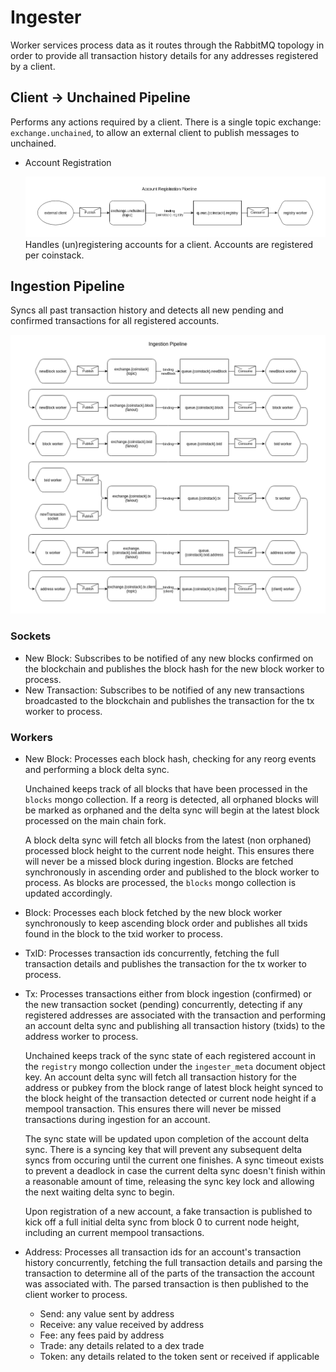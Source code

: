 # Ingester

Worker services process data as it routes through the RabbitMQ topology in order to provide all transaction history details for any addresses registered by a client.

## Client -&gt; Unchained Pipeline

Performs any actions required by a client. There is a single topic exchange: `exchange.unchained`, to allow an external client to publish messages to unchained.

* Account Registration

  ![Account Registration Pipeline](../.gitbook/assets/accountRegistrationPipeline.png) Handles \(un\)registering accounts for a client. Accounts are registered per coinstack.

## Ingestion Pipeline

Syncs all past transaction history and detects all new pending and confirmed transactions for all registered accounts.

![Ingestion Pipeline](../.gitbook/assets/ingestionPipeline%20%283%29.png)

### Sockets

* New Block: Subscribes to be notified of any new blocks confirmed on the blockchain and publishes the block hash for the new block worker to process.
* New Transaction: Subscribes to be notified of any new transactions broadcasted to the blockchain and publishes the transaction for the tx worker to process.

### Workers

* New Block: Processes each block hash, checking for any reorg events and performing a block delta sync.

  Unchained keeps track of all blocks that have been processed in the `blocks` mongo collection. If a reorg is detected, all orphaned blocks will be marked as orphaned and the delta sync will begin at the latest block processed on the main chain fork.

  A block delta sync will fetch all blocks from the latest \(non orphaned\) processed block height to the current node height. This ensures there will never be a missed block during ingestion. Blocks are fetched synchronously in ascending order and published to the block worker to process. As blocks are processed, the `blocks` mongo collection is updated accordingly.

* Block: Processes each block fetched by the new block worker synchronously to keep ascending block order and publishes all txids found in the block to the txid worker to process.
* TxID: Processes transaction ids concurrently, fetching the full transaction details and publishes the transaction for the tx worker to process.
* Tx: Processes transactions either from block ingestion \(confirmed\) or the new transaction socket \(pending\) concurrently, detecting if any registered addresses are associated with the transaction and performing an account delta sync and publishing all transaction history \(txids\) to the address worker to process.

  Unchained keeps track of the sync state of each registered account in the `registry` mongo collection under the `ingester_meta` document object key. An account delta sync will fetch all transaction history for the address or pubkey from the block range of latest block height synced to the block height of the transaction detected or current node height if a mempool transaction. This ensures there will never be missed transactions during ingestion for an account.

  The sync state will be updated upon completion of the account delta sync. There is a syncing key that will prevent any subsequent delta syncs from occuring until the current one finishes. A sync timeout exists to prevent a deadlock in case the current delta sync doesn't finish within a reasonable amount of time, releasing the sync key lock and allowing the next waiting delta sync to begin.

  Upon registration of a new account, a fake transaction is published to kick off a full initial delta sync from block 0 to current node height, including an current mempool transactions.

* Address: Processes all transaction ids for an account's transaction history concurrently, fetching the full transaction details and parsing the transaction to determine all of the parts of the transaction the account was associated with. The parsed transaction is then published to the client worker to process.
  * Send: any value sent by address
  * Receive: any value received by address
  * Fee: any fees paid by address
  * Trade: any details related to a dex trade
  * Token: any details related to the token sent or received if applicable

